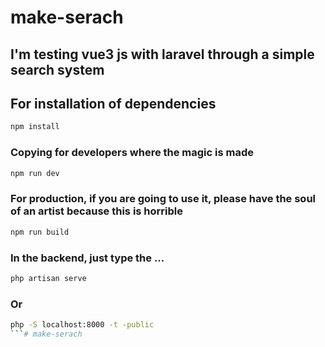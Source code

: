 # make-serach

<h2>I'm testing vue3 js with laravel through a simple search system</2>

## For installation of dependencies

```sh
npm install
```

### Copying for developers where the magic is made

```sh
npm run dev
```

### For production, if you are going to use it, please have the soul of an artist because this is horrible

```sh
npm run build
```
### In the backend, just type the ...
```sh
php artisan serve
```
### Or
```sh
php -S localhost:8000 -t -public
```# make-serach
